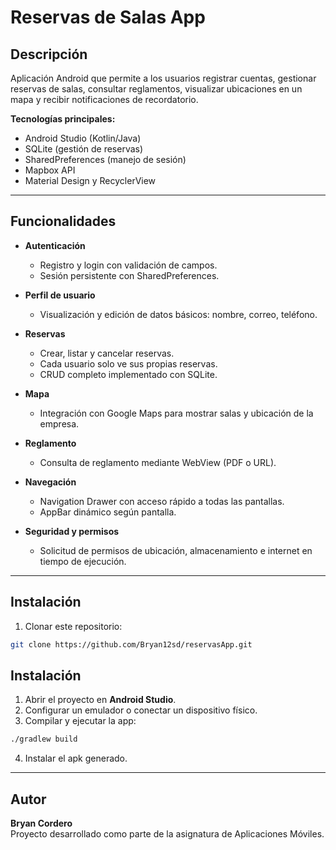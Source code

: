# Reservas de Salas App

## Descripción
Aplicación Android que permite a los usuarios registrar cuentas, gestionar reservas de salas, consultar reglamentos, visualizar ubicaciones en un mapa y recibir notificaciones de recordatorio.  

**Tecnologías principales:**
- Android Studio (Kotlin/Java)
- SQLite (gestión de reservas)
- SharedPreferences (manejo de sesión)
- Mapbox API
- Material Design y RecyclerView

---

## Funcionalidades

- **Autenticación**
  - Registro y login con validación de campos.
  - Sesión persistente con SharedPreferences.
  
- **Perfil de usuario**
  - Visualización y edición de datos básicos: nombre, correo, teléfono.
  
- **Reservas**
  - Crear, listar y cancelar reservas.
  - Cada usuario solo ve sus propias reservas.
  - CRUD completo implementado con SQLite.
  
- **Mapa**
  - Integración con Google Maps para mostrar salas y ubicación de la empresa.
  
- **Reglamento**
  - Consulta de reglamento mediante WebView (PDF o URL).
  
- **Navegación**
  - Navigation Drawer con acceso rápido a todas las pantallas.
  - AppBar dinámico según pantalla.
  
- **Seguridad y permisos**
  - Solicitud de permisos de ubicación, almacenamiento e internet en tiempo de ejecución.

---


## Instalación

1. Clonar este repositorio:

```bash
git clone https://github.com/Bryan12sd/reservasApp.git
```
## Instalación

1. Abrir el proyecto en **Android Studio**.
2. Configurar un emulador o conectar un dispositivo físico.
3. Compilar y ejecutar la app:

```bash
./gradlew build
```
4. Instalar el apk generado.
---
## Autor

**Bryan Cordero**  
Proyecto desarrollado como parte de la asignatura de Aplicaciones Móviles.

